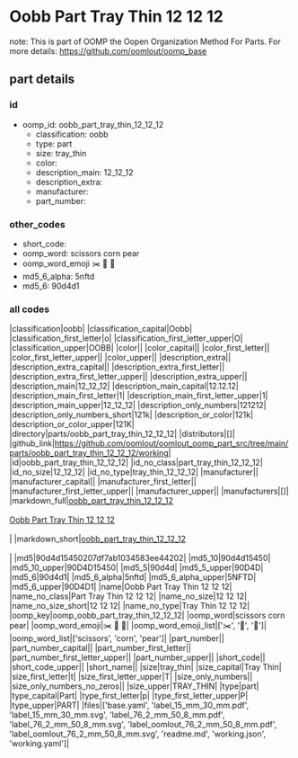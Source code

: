 # Oobb Part Tray Thin 12 12 12  

note: This is part of OOMP the Oopen Organization Method For Parts. For more details: https://github.com/oomlout/oomp_base

##  part details





### id
* oomp_id: oobb_part_tray_thin_12_12_12
  * classification: oobb
  * type: part
  * size: tray_thin
  * color: 
  * description_main: 12_12_12
  * description_extra: 
  * manufacturer: 
  * part_number: 

### other_codes
* short_code: 
* oomp_word: scissors corn pear
* oomp_word_emoji :scissors: :corn: :pear:
* md5_6_alpha: 5nftd
* md5_6: 90d4d1

### all codes 
|classification|oobb|
|classification_capital|Oobb|
|classification_first_letter|o|
|classification_first_letter_upper|O|
|classification_upper|OOBB|
|color||
|color_capital||
|color_first_letter||
|color_first_letter_upper||
|color_upper||
|description_extra||
|description_extra_capital||
|description_extra_first_letter||
|description_extra_first_letter_upper||
|description_extra_upper||
|description_main|12_12_12|
|description_main_capital|12.12.12|
|description_main_first_letter|1|
|description_main_first_letter_upper|1|
|description_main_upper|12_12_12|
|description_only_numbers|121212|
|description_only_numbers_short|121k|
|description_or_color|121k|
|description_or_color_upper|121K|
|directory|parts/oobb_part_tray_thin_12_12_12|
|distributors|[]|
|github_link|https://github.com/oomlout/oomlout_oomp_part_src/tree/main/parts/oobb_part_tray_thin_12_12_12/working|
|id|oobb_part_tray_thin_12_12_12|
|id_no_class|part_tray_thin_12_12_12|
|id_no_size|12_12_12|
|id_no_type|tray_thin_12_12_12|
|manufacturer||
|manufacturer_capital||
|manufacturer_first_letter||
|manufacturer_first_letter_upper||
|manufacturer_upper||
|manufacturers|[]|
|markdown_full|[oobb_part_tray_thin_12_12_12](https://github.com/oomlout/oomlout_oomp_part_src/tree/main/parts/oobb_part_tray_thin_12_12_12/working)<br>[](https://github.com/oomlout/oomlout_oomp_part_src/tree/main/parts/oobb_part_tray_thin_12_12_12/working)<br>[Oobb Part Tray Thin 12 12 12](https://github.com/oomlout/oomlout_oomp_part_src/tree/main/parts/oobb_part_tray_thin_12_12_12/working)<br><br>|
|markdown_short|[oobb_part_tray_thin_12_12_12](https://github.com/oomlout/oomlout_oomp_part_src/tree/main/parts/oobb_part_tray_thin_12_12_12/working)<br><br>|
|md5|90d4d15450207df7ab1034583ee44202|
|md5_10|90d4d15450|
|md5_10_upper|90D4D15450|
|md5_5|90d4d|
|md5_5_upper|90D4D|
|md5_6|90d4d1|
|md5_6_alpha|5nftd|
|md5_6_alpha_upper|5NFTD|
|md5_6_upper|90D4D1|
|name|Oobb Part Tray Thin 12 12 12|
|name_no_class|Part Tray Thin 12 12 12|
|name_no_size|12 12 12|
|name_no_size_short|12 12 12|
|name_no_type|Tray Thin 12 12 12|
|oomp_key|oomp_oobb_part_tray_thin_12_12_12|
|oomp_word|scissors corn pear|
|oomp_word_emoji|:scissors: :corn: :pear:|
|oomp_word_emoji_list|[':scissors:', ':corn:', ':pear:']|
|oomp_word_list|['scissors', 'corn', 'pear']|
|part_number||
|part_number_capital||
|part_number_first_letter||
|part_number_first_letter_upper||
|part_number_upper||
|short_code||
|short_code_upper||
|short_name||
|size|tray_thin|
|size_capital|Tray Thin|
|size_first_letter|t|
|size_first_letter_upper|T|
|size_only_numbers||
|size_only_numbers_no_zeros||
|size_upper|TRAY_THIN|
|type|part|
|type_capital|Part|
|type_first_letter|p|
|type_first_letter_upper|P|
|type_upper|PART|
|files|['base.yaml', 'label_15_mm_30_mm.pdf', 'label_15_mm_30_mm.svg', 'label_76_2_mm_50_8_mm.pdf', 'label_76_2_mm_50_8_mm.svg', 'label_oomlout_76_2_mm_50_8_mm.pdf', 'label_oomlout_76_2_mm_50_8_mm.svg', 'readme.md', 'working.json', 'working.yaml']|
